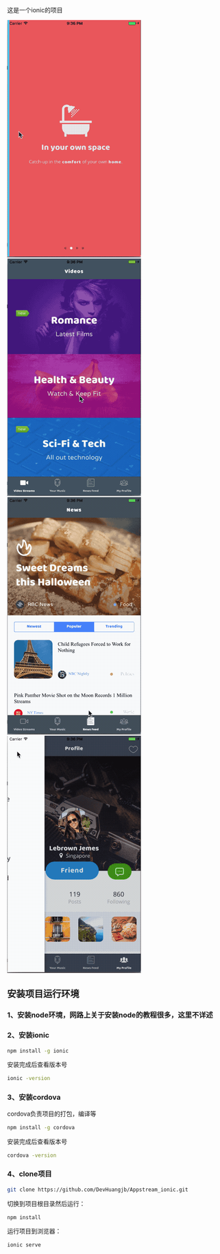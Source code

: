 这是一个ionic的项目

![image](https://github.com/DevHuangjb/appstream_ionic/blob/master/screenshot/screenshot1.gif)
![image](https://github.com/DevHuangjb/appstream_ionic/blob/master/screenshot/screenshot2.gif)
![image](https://github.com/DevHuangjb/appstream_ionic/blob/master/screenshot/screenshot3.gif)
![image](https://github.com/DevHuangjb/appstream_ionic/blob/master/screenshot/screenshot4.gif)
## 安装项目运行环境
### 1、安装node环境，网路上关于安装node的教程很多，这里不详述
### 2、安装ionic
```bash
npm install -g ionic
```
安装完成后查看版本号
```bash
ionic -version
```
### 3、安装cordova
cordova负责项目的打包，编译等
```bash
npm install -g cordova
```
安装完成后查看版本号
```bash
cordova -version
```
### 4、clone项目
```bash
git clone https://github.com/DevHuangjb/Appstream_ionic.git
```
切换到项目根目录然后运行：
```bash
npm install
```
运行项目到浏览器：
```bash
ionic serve
```
